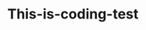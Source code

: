 # This-is-coding-test
     
  
   
 
   
    
        
        
              
               
               
   
              
           
         
         
     
  
